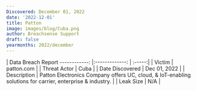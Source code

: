 ```yaml
---
Discovered: December 01, 2022
date: '2022-12-01'
title: Patton
image: images/blog/Cuba.png
author: Breachsense Support
draft: false
yearmonths: 2022/december
---
```



| Data Breach Report
------------:     |:-------------:    | :-----:|
| Victim      | patton.com      | 
| Threat Actor      | Cuba      | 
| Date Discovered      | Dec 01, 2022      | 
| Description      | Patton Electronics Company offers UC, cloud, & IoT-enabling solutions for carrier, enterprise & industry.      | 
| Leak Size      | N/A      | 

